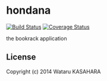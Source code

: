 hondana
=======
[![Build Status](https://secure.travis-ci.org/kasaharu/hondana.png)](https://travis-ci.org/kasaharu/hondana)
[![Coverage Status](https://coveralls.io/repos/kasaharu/hondana/badge.png)](https://coveralls.io/r/kasaharu/hondana)

the bookrack application

## License
Copyright (c) 2014 Wataru KASAHARA
